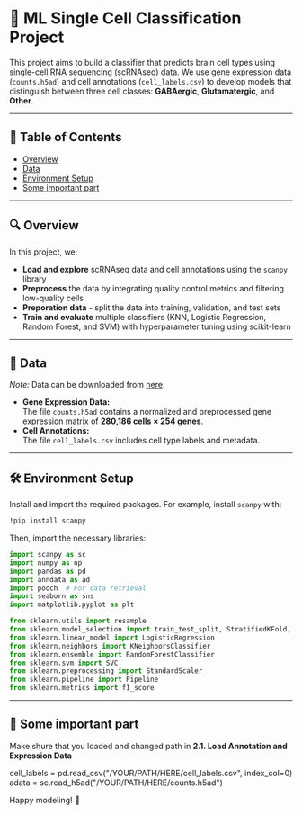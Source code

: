 # 🧬 ML Single Cell Classification Project

This project aims to build a classifier that predicts brain cell types using single-cell RNA sequencing (scRNAseq) data. We use gene expression data (`counts.h5ad`) and cell annotations (`cell_labels.csv`) to develop models that distinguish between three cell classes: **GABAergic**, **Glutamatergic**, and **Other**.

---

## 📑 Table of Contents

- [Overview](#overview)
- [Data](#data)
- [Environment Setup](#environment-setup)
- [Some important part](#some-important-part)

---

## 🔍 Overview

In this project, we:

- **Load and explore** scRNAseq data and cell annotations using the `scanpy` library  
- **Preprocess** the data by integrating quality control metrics and filtering low-quality cells  
- **Preporation data**  -  split the data into training, validation, and test sets  
- **Train and evaluate** multiple classifiers (KNN, Logistic Regression, Random Forest, and SVM) with hyperparameter tuning using scikit-learn

---

## 📂 Data
 _Note:_ Data can be downloaded from [here](https://download.brainimagelibrary.org/cf/1c/cf1c1a431ef8d021/processed_data/).
- **Gene Expression Data:**  
  The file `counts.h5ad` contains a normalized and preprocessed gene expression matrix of **280,186 cells × 254 genes**.  
- **Cell Annotations:**  
  The file `cell_labels.csv` includes cell type labels and metadata.  


---

## 🛠️ Environment Setup


Install and import the required packages. For example, install `scanpy` with:

```bash
!pip install scanpy
```

Then, import the necessary libraries:
```python
import scanpy as sc
import numpy as np
import pandas as pd
import anndata as ad
import pooch  # For data retrieval
import seaborn as sns
import matplotlib.pyplot as plt

from sklearn.utils import resample
from sklearn.model_selection import train_test_split, StratifiedKFold, GridSearchCV
from sklearn.linear_model import LogisticRegression
from sklearn.neighbors import KNeighborsClassifier
from sklearn.ensemble import RandomForestClassifier
from sklearn.svm import SVC
from sklearn.preprocessing import StandardScaler
from sklearn.pipeline import Pipeline
from sklearn.metrics import f1_score
```
---

## 🎉 Some important part

Make shure that you loaded and changed path in **2.1. Load Annotation and Expression Data**

cell_labels = pd.read_csv("/YOUR/PATH/HERE/cell_labels.csv", index_col=0)
adata = sc.read_h5ad("/YOUR/PATH/HERE/counts.h5ad")

Happy modeling! 🚀
